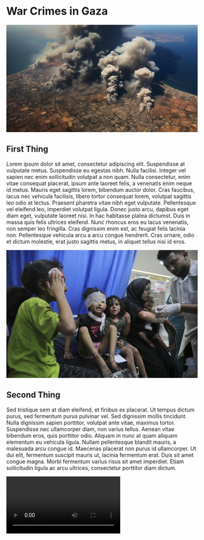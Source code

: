 # War Crimes in Gaza

<img src='../Gaza-Sat1.jpeg' alt='Gaza' />

## First Thing

Lorem ipsum dolor sit amet, consectetur adipiscing elit. Suspendisse at vulputate metus. Suspendisse eu egestas nibh. Nulla facilisi. Integer vel sapien nec enim sollicitudin volutpat a non quam. Nulla consectetur, enim vitae consequat placerat, ipsum ante laoreet felis, a venenatis enim neque id metus. Mauris eget sagittis lorem, bibendum auctor dolor. Cras faucibus, lacus nec vehicula facilisis, libero tortor consequat lorem, volutpat sagittis leo odio at lectus. Praesent pharetra vitae nibh eget vulputate. Pellentesque vel eleifend leo, imperdiet volutpat ligula. Donec justo arcu, dapibus eget diam eget, vulputate laoreet nisi. In hac habitasse platea dictumst. Duis in massa quis felis ultrices eleifend. Nunc rhoncus eros eu lacus venenatis, non semper leo fringilla. Cras dignissim enim est, ac feugiat felis lacinia non. Pellentesque vehicula arcu a arcu congue hendrerit. Cras ornare, odio et dictum molestie, erat justo sagittis metus, in aliquet tellus nisi id eros.

<img src='../child.jpeg' alt='Gaza Injured Child' />

## Second Thing

Sed tristique sem at diam eleifend, et finibus ex placerat. Ut tempus dictum purus, sed fermentum purus pulvinar vel. Sed dignissim mollis tincidunt. Nulla dignissim sapien porttitor, volutpat ante vitae, maximus tortor. Suspendisse nec ullamcorper diam, non varius tellus. Aenean vitae bibendum eros, quis porttitor odio. Aliquam in nunc at quam aliquam elementum eu vehicula ligula. Nullam pellentesque blandit mauris, a malesuada arcu congue id. Maecenas placerat non purus id ullamcorper. Ut dui elit, fermentum suscipit mauris ut, lacinia fermentum erat. Duis sit amet congue magna. Morbi fermentum varius risus sit amet imperdiet. Etiam sollicitudin ligula ac arcu ultrices, consectetur porttitor diam dictum.

<video src='../videos/IsraelTargetsChildren.mp4' type='video/mp4' controls></video>
